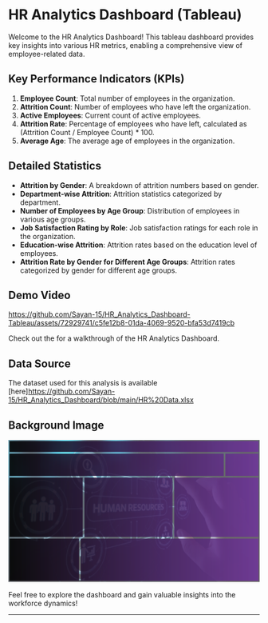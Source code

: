 # HR Analytics Dashboard (Tableau)

Welcome to the HR Analytics Dashboard! This tableau dashboard provides key insights into various HR metrics, enabling a comprehensive view of employee-related data.

## Key Performance Indicators (KPIs)

1. **Employee Count**: Total number of employees in the organization.
2. **Attrition Count**: Number of employees who have left the organization.
3. **Active Employees**: Current count of active employees.
4. **Attrition Rate**: Percentage of employees who have left, calculated as (Attrition Count / Employee Count) * 100.
5. **Average Age**: The average age of employees in the organization.

## Detailed Statistics

- **Attrition by Gender**: A breakdown of attrition numbers based on gender.
- **Department-wise Attrition**: Attrition statistics categorized by department.
- **Number of Employees by Age Group**: Distribution of employees in various age groups.
- **Job Satisfaction Rating by Role**: Job satisfaction ratings for each role in the organization.
- **Education-wise Attrition**: Attrition rates based on the education level of employees.
- **Attrition Rate by Gender for Different Age Groups**: Attrition rates categorized by gender for different age groups.

## Demo Video
https://github.com/Sayan-15/HR_Analytics_Dashboard-Tableau/assets/72929741/c5fe12b8-01da-4069-9520-bfa53d7419cb

Check out the for a walkthrough of the HR Analytics Dashboard.

## Data Source

The dataset used for this analysis is available [here]https://github.com/Sayan-15/HR_Analytics_Dashboard/blob/main/HR%20Data.xlsx

## Background Image

![Background Image](https://github.com/Sayan-15/HR_Analytics_Dashboard/blob/main/HR%20background.png)

Feel free to explore the dashboard and gain valuable insights into the workforce dynamics!

---

